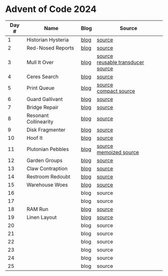 # Advent of Code 2024

| Day # | Name                  | Blog                  | Source                                                                                                                     |
|-------|-----------------------|-----------------------|----------------------------------------------------------------------------------------------------------------------------|
| 1     | Historian Hysteria    | [blog](docs/day01.md) | [source](src/advent_2024_clojure/day01.clj)                                                                                |
| 2     | Red-Nosed Reports     | [blog](docs/day02.md) | [source](src/advent_2024_clojure/day02.clj)                                                                                |
| 3     | Mull It Over          | [blog](docs/day03.md) | [source](src/advent_2024_clojure/day03.clj)<br/>[reusable transducer source](src/advent_2024_clojure/day03_transducer.clj) |
| 4     | Ceres Search          | [blog](docs/day04.md) | [source](src/advent_2024_clojure/day04.clj)                                                                                |
| 5     | Print Queue           | [blog](docs/day05.md) | [source](src/advent_2024_clojure/day05.clj)<br/>[compact source](src/advent_2024_clojure/day05_compact.clj)                |
| 6     | Guard Gallivant       | [blog](docs/day06.md) | [source](src/advent_2024_clojure/day06.clj)                                                                                |
| 7     | Bridge Repair         | [blog](docs/day07.md) | [source](src/advent_2024_clojure/day07.clj)                                                                                |
| 8     | Resonant Collinearity | [blog](docs/day08.md) | [source](src/advent_2024_clojure/day08.clj)                                                                                |
| 9     | Disk Fragmenter       | [blog](docs/day09.md) | [source](src/advent_2024_clojure/day09.clj)                                                                                |
| 10    | Hoof It               | [blog](docs/day10.md) | [source](src/advent_2024_clojure/day10.clj)                                                                                |
| 11    | Plutonian Pebbles     | [blog](docs/day11.md) | [source](src/advent_2024_clojure/day11.clj)<br/>[memoized source](src/advent_2024_clojure/day11_memo.clj)                  |
| 12    | Garden Groups         | [blog](docs/day12.md) | [source](src/advent_2024_clojure/day12.clj)                                                                                |
| 13    | Claw Contraption      | [blog](docs/day13.md) | [source](src/advent_2024_clojure/day13.clj)                                                                                |
| 14    | Restroom Redoubt      | [blog](docs/day14.md) | [source](src/advent_2024_clojure/day14.clj)                                                                                |
| 15    | Warehouse Woes        | [blog](docs/day15.md) | [source](src/advent_2024_clojure/day15.clj)                                                                                |
| 16    |                       | blog                  | source                                                                                                                     |
| 17    |                       | blog                  | source                                                                                                                     |
| 18    | RAM Run               | [blog](docs/day18.md) | [source](src/advent_2024_clojure/day18.clj)                                                                                |
| 19    | Linen Layout          | [blog](docs/day19.md) | [source](src/advent_2024_clojure/day19.clj)                                                                                |
| 20    |                       | blog                  | source                                                                                                                     |
| 21    |                       | blog                  | source                                                                                                                     |
| 22    |                       | blog                  | source                                                                                                                     |
| 23    |                       | blog                  | source                                                                                                                     |
| 24    |                       | blog                  | source                                                                                                                     |
| 25    |                       | blog                  | source                                                                                                                     |
